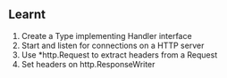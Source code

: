 ## Learnt
1. Create a Type implementing Handler interface
2. Start and listen for connections on a HTTP server
3. Use *http.Request to extract headers from a Request
4. Set headers on http.ResponseWriter
